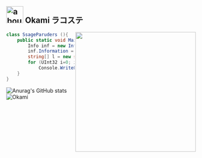 ## <img width="45" alt="about" src="https://raw.github.com/elizarov/elizarov/master/about.png"> Okami ラコステ <br>
<img align="right" width="320" src="https://i.imgur.com/ugWb6BU.gif" />

```C#
class SsageParuders (){
    public static void Main(string[] args) {
        Info inf = new Info();
        inf.Information = "Programmer and Game Developer"
        string[] l = new string[5] {"C", "C++", "Java"};
        for (UInt32 i=0; i < l.Length; i++)
            Console.WriteLine("Langs {0}", string.Format(l[(int)i]));
    }
}
```
![Anurag's GitHub stats](https://github-readme-stats.vercel.app/api?username=SsageParuders&theme=radical&show_icons=true) 
![Okami](https://github-readme-stats.vercel.app/api/top-langs/?username=SsageParuders&hide=html&layout=compact&theme=radical) 
<!--
**SsageParuders/SsageParuders** is a ✨ _special_ ✨ repository because its `README.md` (this file) appears on your GitHub profile.

Here are some ideas to get you started:

- 🔭 I’m currently working on ...
- 🌱 I’m currently learning ...
- 👯 I’m looking to collaborate on ...
- 🤔 I’m looking for help with ...
- 💬 Ask me about ...
- 📫 How to reach me: ...
- 😄 Pronouns: ...
- ⚡ Fun fact: ...
-->
